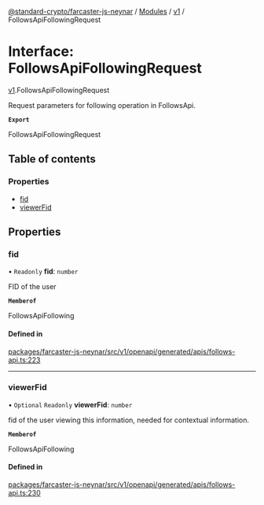 [@standard-crypto/farcaster-js-neynar](../README.md) / [Modules](../modules.md) / [v1](../modules/v1.md) / FollowsApiFollowingRequest

# Interface: FollowsApiFollowingRequest

[v1](../modules/v1.md).FollowsApiFollowingRequest

Request parameters for following operation in FollowsApi.

**`Export`**

FollowsApiFollowingRequest

## Table of contents

### Properties

- [fid](v1.FollowsApiFollowingRequest.md#fid)
- [viewerFid](v1.FollowsApiFollowingRequest.md#viewerfid)

## Properties

### fid

• `Readonly` **fid**: `number`

FID of the user

**`Memberof`**

FollowsApiFollowing

#### Defined in

[packages/farcaster-js-neynar/src/v1/openapi/generated/apis/follows-api.ts:223](https://github.com/standard-crypto/farcaster-js/blob/main/packages/farcaster-js-neynar/src/v1/openapi/generated/apis/follows-api.ts#L223)

___

### viewerFid

• `Optional` `Readonly` **viewerFid**: `number`

fid of the user viewing this information, needed for contextual information.

**`Memberof`**

FollowsApiFollowing

#### Defined in

[packages/farcaster-js-neynar/src/v1/openapi/generated/apis/follows-api.ts:230](https://github.com/standard-crypto/farcaster-js/blob/main/packages/farcaster-js-neynar/src/v1/openapi/generated/apis/follows-api.ts#L230)
